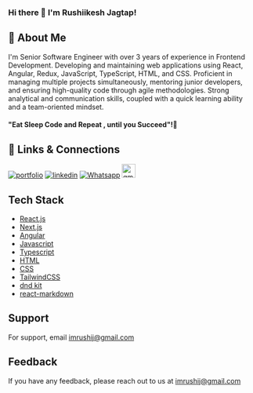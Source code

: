 ### Hi there 👋 I'm Rushiikesh Jagtap!

## 🚀 About Me

 I'm Senior Software Engineer with over 3 years of experience in Frontend Development. Developing and maintaining web applications using React, Angular, Redux, JavaScript, TypeScript, HTML, and CSS. Proficient in managing multiple projects simultaneously, mentoring junior developers, and ensuring high-quality code through agile methodologies. Strong analytical and communication skills, coupled with a quick learning ability and a team-oriented mindset.

#### "Eat Sleep Code and Repeat , until you Succeed"!👋


## 🔗 Links & Connections
[![portfolio](https://img.shields.io/badge/my_portfolio-000?style=for-the-badge&logo=ko-fi&logoColor=white)](https://rushiikeshjagtap.netlify.app/)
[![linkedin](https://img.shields.io/badge/linkedin-0A66C2?style=for-the-badge&logo=linkedin&logoColor=white)](https://www.linkedin.com/in/rushiikeshjagtap/)
[![Whatsapp](https://img.shields.io/static/v1?message=Whatsapp&logo=whatsapp&label=&color=25D366&logoColor=white&labelColor=&style=for-the-badge)](https://wa.me/9503432790)
<a href="mailto:imrushij@gmail.com" target="_blank">
 <img src="https://img.shields.io/static/v1?message=Gmail&logo=gmail&label=&color=D14836&logoColor=white&labelColor=&style=for-the-badge" height="28" alt="gmail logo"  />
</a>

## Tech Stack

- [React.js](https://react.dev/)
- [Next.js](https://nextjs.org/)
- [Angular](https://angular.dev/)
- [Javascript](https://developer.mozilla.org/en-US/docs/Web/JavaScript)
- [Typescript](https://www.typescriptlang.org/)
- [HTML](https://developer.mozilla.org/en-US/docs/Web/HTML)
- [CSS](https://developer.mozilla.org/en-US/docs/Web/CSS)
- [TailwindCSS](https://tailwindcss.com/)
- [dnd kit](https://dndkit.com/)
- [react-markdown](https://github.com/remarkjs/react-markdown)

## Support

For support, email imrushij@gmail.com

## Feedback

If you have any feedback, please reach out to us at imrushij@gmail.com

